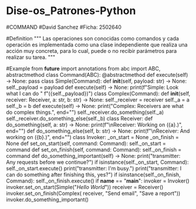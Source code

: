 # Dise-os_Patrones-Python
#COMMAND
#David Sanchez
#Ficha: 2502640

#Definition
""" Las operaciones son conocidas como comandos y cada operación es implementada como una clase independiente 
que realiza una acción muy concreta, para lo cual, puede o no recibir parámetros para realizar su tarea. """

#Example
                from __future__ import annotations
                from abc import ABC, abstractmethod
                class Command(ABC):
                    @abstractmethod
                    def execute(self) -> None:
                        pass
                class Simple(Command):
                    def __init__(self, payload: str) -> None:
                        self._payload = payload
                    def execute(self) -> None:
                        print(f"Simple: Look what I can do "
                              f"({self._payload})")
                class Complex(Command):
                    def __init__(self, receiver: Receiver, a: str, b: str) -> None:
                        self._receiver = receiver
                        self._a = a
                        self._b = b
                    def execute(self) -> None:
                        print("Complex: Receivers are what do complex things.", end="")
                        self._receiver.do_something(self._a)
                        self._receiver.do_something_else(self._b)
                class Receiver:
                    def do_something(self, a: str) -> None:
                        print(f"\nReceiver: Working on ({a}.)", end="")
                    def do_something_else(self, b: str) -> None:
                        print(f"\nReceiver: And working on ({b}.)", end="")
                class Invoker:
                    _on_start = None
                    _on_finish = None
                    def set_on_start(self, command: Command):
                        self._on_start = command
                    def set_on_finish(self, command: Command):
                        self._on_finish = command
                    def do_something_important(self) -> None:
                        print("transmitter: Any requests before we continue?")
                        if isinstance(self._on_start, Command):
                            self._on_start.execute()
                        print("transmitter: I'm busy.")
                        print("transmitter: I can do something after finishing this, yes?")
                        if isinstance(self._on_finish, Command):
                            self._on_finish.execute()
                if __name__ == "__main__":
                    invoker = Invoker()
                    invoker.set_on_start(Simple("_Hello World_"))
                    receiver = Receiver()
                    invoker.set_on_finish(Complex(
                        receiver, "Send email", "Save a report"))
                    invoker.do_something_important()
